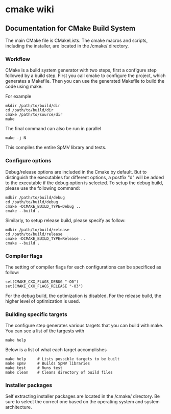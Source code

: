 # cmake wiki

## Documentation for CMake Build System

The main CMake file is CMakeLists. The cmake macros and scripts, including the installer,  are located in the /cmake/ directory.

### Workflow

CMake is a build system generator with two steps, first a configure step followed by a build step. First you call cmake to configure the project, which generates a Makefile. Then you can use the generated Makefile to build the code using make.

For example

```console
mkdir /path/to/build/dir
cd /path/to/build/dir
cmake /path/to/source/dir
make
```

The final command can also be run in parallel

```console
make -j N
```

This compiles the entire SpMV library and tests. 

### Configure options

Debug/release options are included in the Cmake by default. But to distinguish the executables for different options, a postfix "d" will be added to the executable if the debug option is selected. To setup the debug build, please use the following command:

```console
mdkir /path/to/build/debug
cd /path/to/build/debug
cmake -DCMAKE_BUILD_TYPE=Debug ..
cmake --build .
```

Similarly, to setup release build, please specify as follow:

```console
mdkir /path/to/build/release
cd /path/to/build/release
cmake -DCMAKE_BUILD_TYPE=Release ..
cmake --build .
```

### Compiler flags
The setting of compiler flags for each configurations can be specificed as follow:

```console
set(CMAKE_CXX_FLAGS_DEBUG "-O0")
set(CMAKE_CXX_FLAGS_RELEASE "-O3")
```

For the debug build, the optimization is disabled. For the release build, the higher level of optimization is used.


### Building specific targets
The configure step generates various targets that you can build with make. You can see a list of the targests with

```console
make help
```

Below is a list of what each target accomplishes
```console
make help     # Lists possible targets to be built
make spmv     # Builds SpMV libraries
make test     # Runs test
make clean    # Cleans directory of build files
```

### Installer packages
Self extracting installer packages are located in the /cmake/ directory. Be sure to select the correct one based on the operating system and system architecture.
